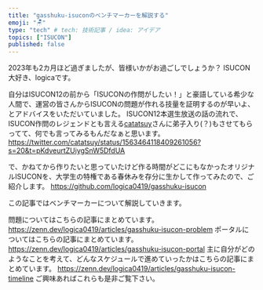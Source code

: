 ```yaml
---
title: "gasshuku-isuconのベンチマーカーを解説する"
emoji: "🪑"
type: "tech" # tech: 技術記事 / idea: アイデア
topics: ["ISUCON"]
published: false
---
```

2023年も2カ月ほど過ぎましたが、皆様いかがお過ごしでしょうか？
ISUCON大好き、logicaです。

自分はISUCON12の前から「ISUCONの作問がしたい！」と豪語している希少な人間で、運営の皆さんからISUCONの問題が作れる技量を証明するのが早いよ、とアドバイスをいただいていました。
ISUCON12本選生放送の話の流れで、ISUCON作問のレジェンドとも言える[catatsuy](https://twitter.com/catatsuy)さんに弟子入り(？)もさせてもらってて、何でも言ってみるもんだなぁと思います。
https://twitter.com/catatsuy/status/1563464118409261056?s=20&t=pKdveurtZUiygSnW5DfdUA

で、かねてから作りたいと思っていたけど作る時間がどこにもなかったオリジナルISUCONを、大学生の特権である春休みを存分に生かして作ってみたので、ご紹介します。
https://github.com/logica0419/gasshuku-isucon

この記事ではベンチマーカーについて解説していきます。

問題についてはこちらの記事にまとめています。
https://zenn.dev/logica0419/articles/gasshuku-isucon-problem
ポータルについてはこちらの記事にまとめています。
https://zenn.dev/logica0419/articles/gasshuku-isucon-portal
主に自分がどのようなことを考えて、どんなスケジュールで進めていったかはこちらの記事にまとめています。
https://zenn.dev/logica0419/articles/gasshuku-isucon-timeline
ご興味あればこれらも是非ご覧下さい。
